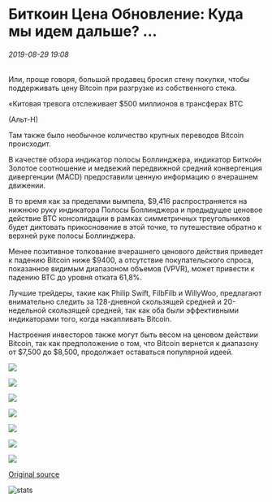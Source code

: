 # Биткоин Цена Обновление: Куда мы идем дальше? ...

###### 2019-08-29 19:08

Или, проще говоря, большой продавец бросил стену покупки, чтобы поддерживать цену Bitcoin при разгрузке из собственного стека.

«Китовая тревога отслеживает $500 миллионов в трансферах BTC

(Альт-Н)

Там также было необычное количество крупных переводов Bitcoin происходит.

В качестве обзора индикатор полосы Боллинджера, индикатор Биткойн Золотое соотношение и медвежий передвижной средний конвергенция дивергенции (MACD) предоставили ценную информацию о вчерашнем движении.

В то время как за пределами вымпела, $9,416 распространяется на нижнюю руку индикатора Полосы Боллинджера и предыдущее ценовое действие BTC консолидации в рамках симметричных треугольников будет диктовать прикосновение в этой точке, то путешествие обратно к верхней руке полосы Боллинджера.

Менее позитивное толкование вчерашнего ценового действия приведет к падению Bitcoin ниже $9400, а отсутствие покупательского спроса, показанное видимым диапазоном объемов (VPVR), может привести к падению BTC до уровня отката 61,8%.

Лучшие трейдеры, такие как Philip Swift, FilbFilb и WillyWoo, предлагают внимательно следить за 128-дневной скользящей средней и 20-недельной скользящей средней, так как оба были эффективными индикаторами того, когда накапливать Bitcoin.

Настроения инвесторов также могут быть весом на ценовом действии Bitcoin, так как предположение о том, что Bitcoin вернется к диапазону от $7,500 до $8,500, продолжает оставаться популярной идеей.

![](https://s3.cointelegraph.com/storage/uploads/view/e1761350ceedbf0834e3627b4991deaf.png)

![](https://s3.cointelegraph.com/storage/uploads/view/23d7ee456395266f784a6f328b081ec8.png)

![](https://s3.cointelegraph.com/storage/uploads/view/cb3e2d0bb33e45e57f4b855dc95fee97.png)

![](https://s3.cointelegraph.com/storage/uploads/view/62779bbb0a9d7eb1d0098fd075cc915d.png)

![](https://s3.cointelegraph.com/storage/uploads/view/1f9d7648b37dda8519ec7840735b6d18.png)

![](https://s3.cointelegraph.com/storage/uploads/view/6cd44c4c8673480922c973246a7a91a9.png)

![](https://s3.cointelegraph.com/storage/uploads/view/0d7f9d392ef0e4ab965d8c3e53b0dc99.png)

[Original source](https://cointelegraph.com/news/bitcoin-price-update-where-do-we-go-from-here)

![stats](https://c.statcounter.com/11760860/0/a89fa40b/1/ "stats")